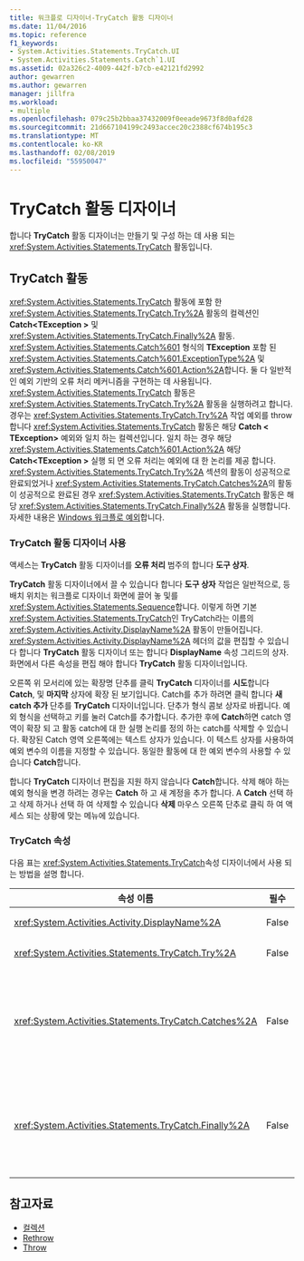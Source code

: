 ```yaml
---
title: 워크플로 디자이너-TryCatch 활동 디자이너
ms.date: 11/04/2016
ms.topic: reference
f1_keywords:
- System.Activities.Statements.TryCatch.UI
- System.Activities.Statements.Catch`1.UI
ms.assetid: 02a326c2-4009-442f-b7cb-e42121fd2992
author: gewarren
ms.author: gewarren
manager: jillfra
ms.workload:
- multiple
ms.openlocfilehash: 079c25b2bbaa37432009f0eeade9673f8d0afd28
ms.sourcegitcommit: 21d667104199c2493accec20c2388cf674b195c3
ms.translationtype: MT
ms.contentlocale: ko-KR
ms.lasthandoff: 02/08/2019
ms.locfileid: "55950047"
---
```

# <a name="trycatch-activity-designer"></a>TryCatch 활동 디자이너

합니다 **TryCatch** 활동 디자이너는 만들기 및 구성 하는 데 사용 되는 <xref:System.Activities.Statements.TryCatch> 활동입니다.

## <a name="the-trycatch-activity"></a>TryCatch 활동
 <xref:System.Activities.Statements.TryCatch> 활동에 포함 한 <xref:System.Activities.Statements.TryCatch.Try%2A> 활동의 컬렉션인 **Catch\<TException >** 및 <xref:System.Activities.Statements.TryCatch.Finally%2A> 활동. <xref:System.Activities.Statements.Catch%601> 형식의 **TException** 포함 된 <xref:System.Activities.Statements.Catch%601.ExceptionType%2A> 및 <xref:System.Activities.Statements.Catch%601.Action%2A>합니다. 둘 다 일반적인 예외 기반의 오류 처리 메커니즘을 구현하는 데 사용됩니다. <xref:System.Activities.Statements.TryCatch> 활동은 <xref:System.Activities.Statements.TryCatch.Try%2A> 활동을 실행하려고 합니다. 경우는 <xref:System.Activities.Statements.TryCatch.Try%2A> 작업 예외를 throw 합니다 <xref:System.Activities.Statements.TryCatch> 활동은 해당 **Catch < TException\>**  예외와 일치 하는 컬렉션입니다. 일치 하는 경우 해당 <xref:System.Activities.Statements.Catch%601.Action%2A> 해당 **Catch\<TException >** 실행 되 면 오류 처리는 예외에 대 한 논리를 제공 합니다. <xref:System.Activities.Statements.TryCatch.Try%2A> 섹션의 활동이 성공적으로 완료되었거나 <xref:System.Activities.Statements.TryCatch.Catches%2A>의 활동이 성공적으로 완료된 경우 <xref:System.Activities.Statements.TryCatch> 활동은 해당 <xref:System.Activities.Statements.TryCatch.Finally%2A> 활동을 실행합니다. 자세한 내용은 [Windows 워크플로 예외](/dotnet/framework/windows-workflow-foundation/exceptions)합니다.

### <a name="using-the-trycatch-activity-designer"></a>TryCatch 활동 디자이너 사용

액세스는 **TryCatch** 활동 디자이너를 **오류 처리** 범주의 합니다 **도구 상자**.

**TryCatch** 활동 디자이너에서 끌 수 있습니다 합니다 **도구 상자** 작업은 일반적으로, 등 배치 위치는 워크플로 디자이너 화면에 끌어 놓 및를 <xref:System.Activities.Statements.Sequence>합니다. 이렇게 하면 기본 <xref:System.Activities.Statements.TryCatch>인 TryCatch라는 이름의 <xref:System.Activities.Activity.DisplayName%2A> 활동이 만들어집니다. <xref:System.Activities.Activity.DisplayName%2A> 헤더의 값을 편집할 수 있습니다 합니다 **TryCatch** 활동 디자이너 또는 합니다 **DisplayName** 속성 그리드의 상자. 화면에서 다른 속성을 편집 해야 합니다 **TryCatch** 활동 디자이너입니다.

오른쪽 위 모서리에 있는 확장명 단추를 클릭 **TryCatch** 디자이너를 **시도**합니다 **Catch**, 및 **마지막** 상자에 확장 된 보기입니다. Catch를 추가 하려면 클릭 합니다 **새 catch 추가** 단추를 **TryCatch** 디자이너입니다. 단추가 형식 콤보 상자로 바뀝니다. 예외 형식을 선택하고 <ENTER> 키를 눌러 Catch를 추가합니다. 추가한 후에 **Catch**하면 catch 영역이 확장 되 고 활동 catch에 대 한 실행 논리를 정의 하는 catch를 삭제할 수 있습니다. 확장된 Catch 영역 오른쪽에는 텍스트 상자가 있습니다. 이 텍스트 상자를 사용하여 예외 변수의 이름을 지정할 수 있습니다. 동일한 활동에 대 한 예외 변수의 사용할 수 있습니다 **Catch**합니다.

합니다 **TryCatch** 디자이너 편집을 지원 하지 않습니다 **Catch**합니다. 삭제 해야 하는 예외 형식을 변경 하려는 경우는 **Catch** 하 고 새 계정을 추가 합니다. A **Catch** 선택 하 고 삭제 하거나 선택 하 여 삭제할 수 있습니다 **삭제** 마우스 오른쪽 단추로 클릭 하 여 액세스 되는 상황에 맞는 메뉴에 있습니다.

### <a name="the-trycatch-properties"></a>TryCatch 속성

다음 표는 <xref:System.Activities.Statements.TryCatch>속성 디자이너에서 사용 되는 방법을 설명 합니다.

|속성 이름|필수|용도|
|-|--------------|-|
|<xref:System.Activities.Activity.DisplayName%2A>|False|<xref:System.Activities.Statements.TryCatch> 활동의 선택적 이름을 지정합니다. 기본 TryCatch입니다.|
|<xref:System.Activities.Statements.TryCatch.Try%2A>|False|<xref:System.Activities.Statements.TryCatch>를 실행할 때 먼저 실행된 활동입니다.|
|<xref:System.Activities.Statements.TryCatch.Catches%2A>|False|컬렉션인 **Catch** 때 확인 해야 할 요소는 <xref:System.Activities.Statements.TryCatch.Try%2A> 활동이 예외를 throw 합니다.<br /><br /> <xref:System.Activities.Statements.TryCatch.Catches%2A>에 하나 이상의 활동을 추가하거나 <xref:System.Activities.Statements.TryCatch.Finally%2A> 블록에 활동을 추가해야 합니다.|
|<xref:System.Activities.Statements.TryCatch.Finally%2A>|False|<xref:System.Activities.Statements.TryCatch.Try%2A> 및 <xref:System.Activities.Statements.TryCatch.Catches%2A> 컬렉션의 필요한 모든 활동이 실행 완료될 때 실행할 활동입니다.<br /><br /> <xref:System.Activities.Statements.TryCatch.Catches%2A>에 하나 이상의 활동을 추가하거나 <xref:System.Activities.Statements.TryCatch.Finally%2A> 블록에 활동을 추가해야 합니다.|

## <a name="see-also"></a>참고자료

- [컬렉션](../workflow-designer/collection-activity-designers.md)
- [Rethrow](../workflow-designer/rethrow-activity-designer.md)
- [Throw](../workflow-designer/throw-activity-designer.md)